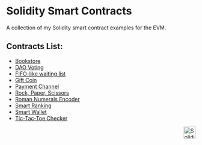 # Solidity Smart Contracts

A collection of my Solidity smart contract examples for the EVM.

## Contracts List:

-   [Bookstore](./contracts/bookstore/)
-   [DAO Voting](./contracts/dao-voting/)
-   [FIFO-like waiting list](./contracts/fifo-waiting-list/)
-   [Gift Coin](./contracts/gift-coin/)
-   [Payment Channel](./contracts/payment-channel/)
-   [Rock, Paper, Scissors](./contracts/rock-paper-scissors/)
-   [Roman Numerals Encoder](./contracts/integer-to-roman/)
-   [Smart Ranking](./contracts/smart-ranking/)
-   [Smart Wallet](./contracts/smart-wallet/)
-   [Tic-Tac-Toe Checker](./contracts/tic-tac-toe/)

<picture>
    <img src="https://www.svgrepo.com/show/374088/solidity.svg" width="32px" align="right" alt="Solidity Logo">
</picture>

